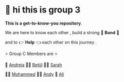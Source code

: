 # :wave: hi this is group 3

**This is a get-to-know-you repository**.

We are here to know each other , build a strong :punch: **Bond** :punch:

and to :point_right: **Help** :point_left: each other on this journey .

:star: Group C Members are :star:

:woman:
[Andreia](https://github.com/HYF-Class20/workflows-group3-intro/blob/andreia/info/andreia.md)
:red_haired_woman:
[Betül](https://github.com/HYF-Class20/workflows-group3-intro)
:white_haired_woman:
[Sarah](https://github.com/HYF-Class20/workflows-group3-intro/blob/sarah/info/sarah.md)

:person_curly_hair:
[Mohammed](https://github.com/HYF-Class20/workflows-group3-intro) :man_beard:
[Andy](https://github.com/HYF-Class20/workflows-group3-intro/blob/Andy/info/andy.md)
:ninja:
[Ali](https://github.com/HYF-Class20/workflows-group3-intro/blob/Ibrahim86Ali/info/ALI.md)
